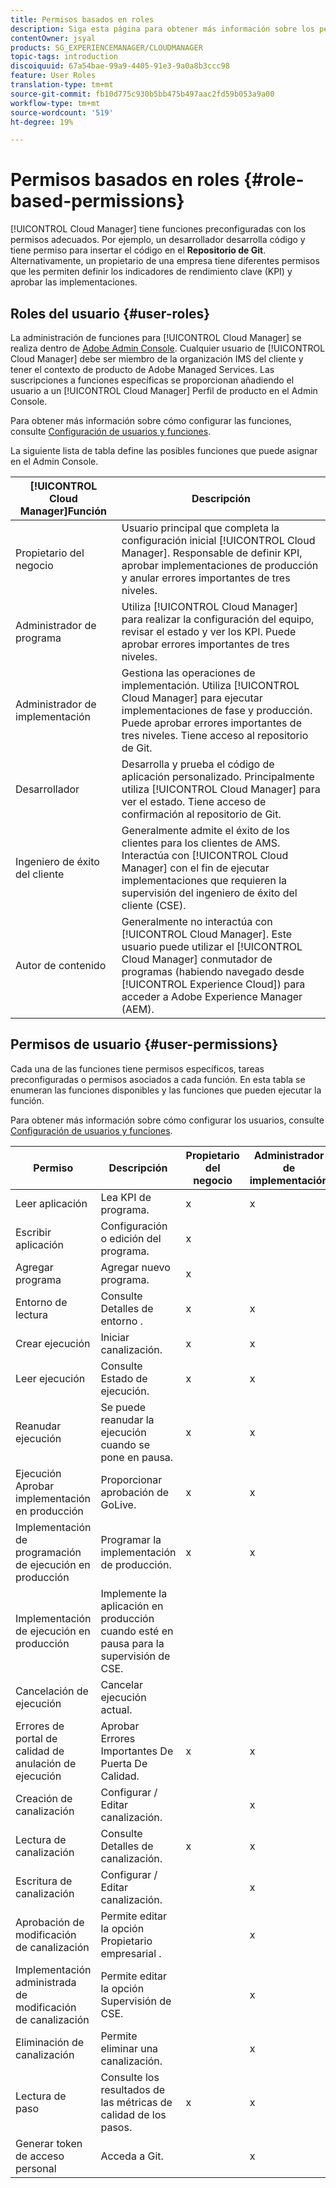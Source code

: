 ```yaml
---
title: Permisos basados en roles
description: Siga esta página para obtener más información sobre los permisos basados en roles.
contentOwner: jsyal
products: SG_EXPERIENCEMANAGER/CLOUDMANAGER
topic-tags: introduction
discoiquuid: 67a54bae-99a9-4405-91e3-9a0a8b3ccc98
feature: User Roles
translation-type: tm+mt
source-git-commit: fb10d775c930b5bb475b497aac2fd59b053a9a00
workflow-type: tm+mt
source-wordcount: '519'
ht-degree: 19%

---
```



# Permisos basados en roles {#role-based-permissions}

[!UICONTROL Cloud Manager] tiene funciones preconfiguradas con los permisos adecuados. Por ejemplo, un desarrollador desarrolla código y tiene permiso para insertar el código en el **Repositorio de Git**. Alternativamente, un propietario de una empresa tiene diferentes permisos que les permiten definir los indicadores de rendimiento clave (KPI) y aprobar las implementaciones.

## Roles del usuario {#user-roles}

La administración de funciones para [!UICONTROL Cloud Manager] se realiza dentro de [Adobe Admin Console](https://helpx.adobe.com/es/enterprise/using/admin-console.html). Cualquier usuario de [!UICONTROL Cloud Manager] debe ser miembro de la organización IMS del cliente y tener el contexto de producto de Adobe Managed Services. Las suscripciones a funciones específicas se proporcionan añadiendo el usuario a un [!UICONTROL Cloud Manager] Perfil de producto en el Admin Console.

Para obtener más información sobre cómo configurar las funciones, consulte [Configuración de usuarios y funciones](setting-up-users-and-roles.md).

La siguiente lista de tabla define las posibles funciones que puede asignar en el Admin Console.

| **[!UICONTROL Cloud Manager]Función** | **Descripción** |
|---|---|
| Propietario del negocio | Usuario principal que completa la configuración inicial [!UICONTROL Cloud Manager]. Responsable de definir KPI, aprobar implementaciones de producción y anular errores importantes de tres niveles. |
| Administrador de programa | Utiliza [!UICONTROL Cloud Manager] para realizar la configuración del equipo, revisar el estado y ver los KPI. Puede aprobar errores importantes de tres niveles. |
| Administrador de implementación | Gestiona las operaciones de implementación. Utiliza [!UICONTROL Cloud Manager] para ejecutar implementaciones de fase y producción. Puede aprobar errores importantes de tres niveles. Tiene acceso al repositorio de Git. |
| Desarrollador | Desarrolla y prueba el código de aplicación personalizado. Principalmente utiliza [!UICONTROL Cloud Manager] para ver el estado. Tiene acceso de confirmación al repositorio de Git. |
| Ingeniero de éxito del cliente | Generalmente admite el éxito de los clientes para los clientes de AMS. Interactúa con [!UICONTROL Cloud Manager] con el fin de ejecutar implementaciones que requieren la supervisión del ingeniero de éxito del cliente (CSE). |
| Autor de contenido | Generalmente no interactúa con [!UICONTROL Cloud Manager]. Este usuario puede utilizar el [!UICONTROL Cloud Manager] conmutador de programas (habiendo navegado desde [!UICONTROL Experience Cloud]) para acceder a Adobe Experience Manager (AEM). |

## Permisos de usuario {#user-permissions}

Cada una de las funciones tiene permisos específicos, tareas preconfiguradas o permisos asociados a cada función. En esta tabla se enumeran las funciones disponibles y las funciones que pueden ejecutar la función.

Para obtener más información sobre cómo configurar los usuarios, consulte [Configuración de usuarios y funciones](setting-up-users-and-roles.md).

| Permiso | Descripción | Propietario del negocio | Administrador de implementación | Administrador de programa | Desarrollador | CSE |
|--- |--- |--- |--- |--- |--- |--- |
| Leer aplicación | Lea KPI de programa. | x | x | x | x | x |
| Escribir aplicación | Configuración o edición del programa. | x |  |  |  |  |
| Agregar programa | Agregar nuevo programa. | x |  |  |  |  |
| Entorno de lectura | Consulte Detalles de entorno . | x | x | x | x | x |
| Crear ejecución | Iniciar canalización. | x | x | x |  |  |
| Leer ejecución | Consulte Estado de ejecución. | x | x | x | x | x |
| Reanudar ejecución | Se puede reanudar la ejecución cuando se pone en pausa. | x | x | x |  | x |
| Ejecución Aprobar implementación en producción | Proporcionar aprobación de GoLive. | x | x | x |  |  |
| Implementación de programación de ejecución en producción | Programar la implementación de producción. | x | x | x |  | x |
| Implementación de ejecución en producción | Implemente la aplicación en producción cuando esté en pausa para la supervisión de CSE. |  |  |  |  | x |
| Cancelación de ejecución | Cancelar ejecución actual. |  |  | x |  |  |
| Errores de portal de calidad de anulación de ejecución | Aprobar Errores Importantes De Puerta De Calidad. | x | x | x |  |  |
| Creación de canalización | Configurar / Editar canalización. |  | x |  |  |  |
| Lectura de canalización | Consulte Detalles de canalización. | x | x | x | x | x |
| Escritura de canalización | Configurar / Editar canalización. |  | x |  |  |  |
| Aprobación de modificación de canalización | Permite editar la opción Propietario empresarial . |  | x |  |  |  |
| Implementación administrada de modificación de canalización | Permite editar la opción Supervisión de CSE. |  | x |  |  |  |
| Eliminación de canalización | Permite eliminar una canalización. |  | x |  |  |  |
| Lectura de paso | Consulte los resultados de las métricas de calidad de los pasos. | x | x | x | x | x |
| Generar token de acceso personal | Acceda a Git. |  | x |  | x |  |

